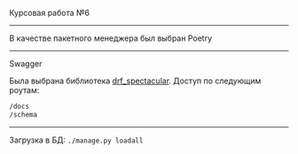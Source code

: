 Курсовая работа №6
___
В качестве пакетного менеджера был выбран Poetry
___
Swagger

Была выбрана библиотека [drf_spectacular](https://drf-spectacular.readthedocs.io/en/latest/readme.html#).
Доступ по следующим роутам:
```html
/docs
/schema
```
___
Загрузка в БД:
`./manage.py loadall`